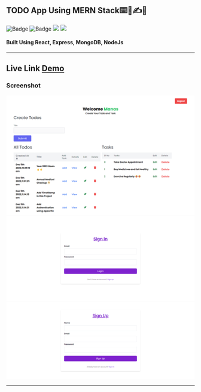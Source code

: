 ## TODO App Using MERN Stack⌨️📃✍🔤

![Badge](https://img.shields.io/badge/Manas--Ranjan--Murmu-MERN_STACK--Project-blue) ![Badge](https://img.shields.io/badge/LCO-Full%20Stack%20Javascript%20Bootcamp-orange)
![](https://img.shields.io/badge/React_Js-Node_JS-green) ![](https://img.shields.io/badge/JAVASCRIPT-red)

#### Built Using React, Express, MongoDB, NodeJs

---

## Live Link [Demo](https://todo-crud-front-end-manas-murmu.vercel.app/)

### Screenshot

![screeshot](/screenshot.png)
![screeshot](/lOGIN.png)
![screeshot](/REGISTER.png)

---
